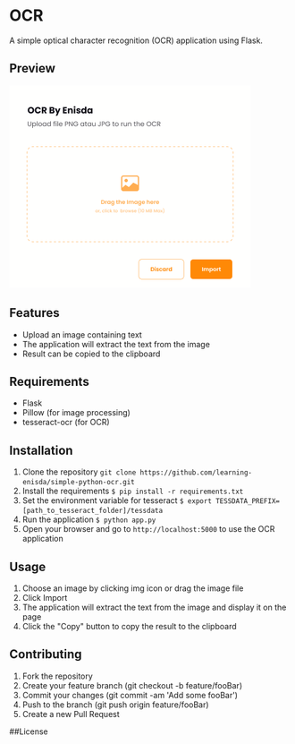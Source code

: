 # OCR
A simple optical character recognition (OCR) application using Flask.

## Preview
![Preview Image](preview-1.png)

## Features
- Upload an image containing text
- The application will extract the text from the image
- Result can be copied to the clipboard

## Requirements
- Flask
- Pillow (for image processing)
- tesseract-ocr (for OCR)

## Installation
1. Clone the repository ```git clone https://github.com/learning-enisda/simple-python-ocr.git```
2. Install the requirements ```$ pip install -r requirements.txt```
3. Set the environment variable for tesseract ```$ export TESSDATA_PREFIX=[path_to_tesseract_folder]/tessdata```
4. Run the application ```$ python app.py```
5. Open your browser and go to ```http://localhost:5000``` to use the OCR application

## Usage
1. Choose an image by clicking img icon or drag the image file
2. Click Import
3. The application will extract the text from the image and display it on the page
4. Click the "Copy" button to copy the result to the clipboard

## Contributing
1. Fork the repository
2. Create your feature branch (git checkout -b feature/fooBar)
3. Commit your changes (git commit -am 'Add some fooBar')
4. Push to the branch (git push origin feature/fooBar)
5. Create a new Pull Request

##License

